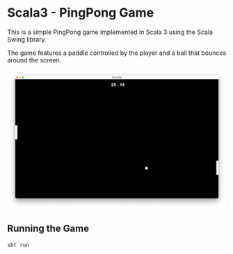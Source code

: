 # Scala3 - PingPong Game
This is a simple PingPong game implemented in Scala 3 using the Scala Swing library. 

The game features a paddle controlled by the player and a ball that bounces around the screen.


![game.png](game.png)

## Running the Game
``` 
sbt run
```